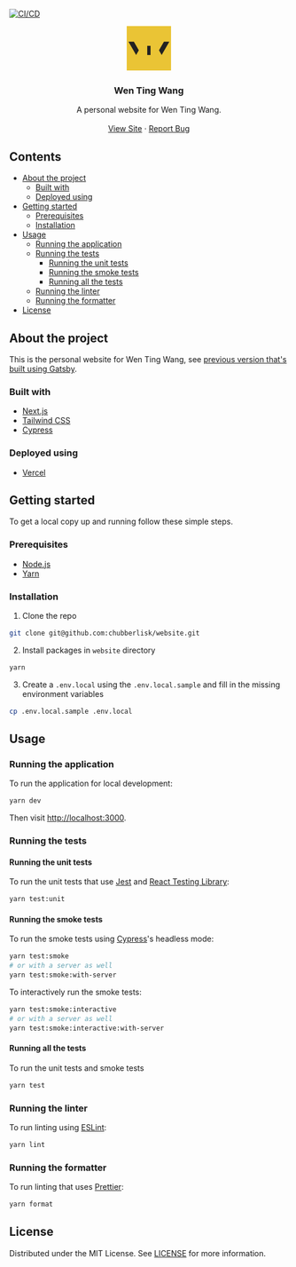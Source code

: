 [![CI/CD](https://github.com/chubberlisk/website/actions/workflows/on-main.yml/badge.svg)](https://github.com/chubberlisk/website/actions/workflows/main.yml)

<div align="center">
  <a href="https://github.com/chubberlisk/website">
    <img src="./public/images/icons/icon-512x512.png" alt="Logo" width="80" height="80">
  </a>

  <h3 align="center">Wen Ting Wang</h3>

  <p align="center">
    A personal website for Wen Ting Wang.
    <br />
    <br />
    <a href="https://wentingwang.co.uk">View Site</a>
    ·
    <a href="https://github.com/chubberlisk/website/issues">Report Bug</a>
  </p>
</div>

## Contents <!-- omit in toc -->

- [About the project](#about-the-project)
  - [Built with](#built-with)
  - [Deployed using](#deployed-using)
- [Getting started](#getting-started)
  - [Prerequisites](#prerequisites)
  - [Installation](#installation)
- [Usage](#usage)
  - [Running the application](#running-the-application)
  - [Running the tests](#running-the-tests)
    - [Running the unit tests](#running-the-unit-tests)
    - [Running the smoke tests](#running-the-smoke-tests)
    - [Running all the tests](#running-all-the-tests)
  - [Running the linter](#running-the-linter)
  - [Running the formatter](#running-the-formatter)
- [License](#license)

## About the project

This is the personal website for Wen Ting Wang,
see [previous version that's built using Gatsby](https://github.com/chubberlisk/chubberlisk.github.io).

### Built with

- [Next.js](https://nextjs.org/)
- [Tailwind CSS](https://tailwindcss.com/docs/installation)
- [Cypress](https://www.cypress.io/)

### Deployed using

- [Vercel](https://vercel.com/)

## Getting started

To get a local copy up and running follow these simple steps.

### Prerequisites

- [Node.js](https://nodejs.org/en/)
- [Yarn](https://yarnpkg.com/en/docs/getting-started)

### Installation

1. Clone the repo

```sh
git clone git@github.com:chubberlisk/website.git
```

2. Install packages in `website` directory

```sh
yarn
```

3. Create a `.env.local` using the `.env.local.sample` and fill in the missing environment variables

```sh
cp .env.local.sample .env.local
```

## Usage

### Running the application

To run the application for local development:

```sh
yarn dev
```

Then visit [http://localhost:3000](http://localhost:3000).

### Running the tests

#### Running the unit tests

To run the unit tests that use [Jest](https://jestjs.io/)
and [React Testing Library](https://testing-library.com/docs/react-testing-library/intro/):

```sh
yarn test:unit
```

#### Running the smoke tests

To run the smoke tests using [Cypress](https://www.cypress.io/)'s headless mode:

```sh
yarn test:smoke
# or with a server as well
yarn test:smoke:with-server
```

To interactively run the smoke tests:

```sh
yarn test:smoke:interactive
# or with a server as well
yarn test:smoke:interactive:with-server
```

#### Running all the tests

To run the unit tests and smoke tests

```sh
yarn test
```

### Running the linter

To run linting using [ESLint](https://eslint.org/):

```sh
yarn lint
```

### Running the formatter

To run linting that uses [Prettier](https://prettier.io/):

```sh
yarn format
```

## License

Distributed under the MIT License. See [LICENSE](/LICENSE) for more information.
